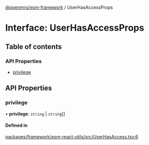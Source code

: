 [@openmrs/esm-framework](../API.md) / UserHasAccessProps

# Interface: UserHasAccessProps

## Table of contents

### API Properties

- [privilege](UserHasAccessProps.md#privilege)

## API Properties

### privilege

• **privilege**: `string` \| `string`[]

#### Defined in

[packages/framework/esm-react-utils/src/UserHasAccess.tsx:6](https://github.com/openmrs/openmrs-esm-core/blob/master/packages/framework/esm-react-utils/src/UserHasAccess.tsx#L6)

